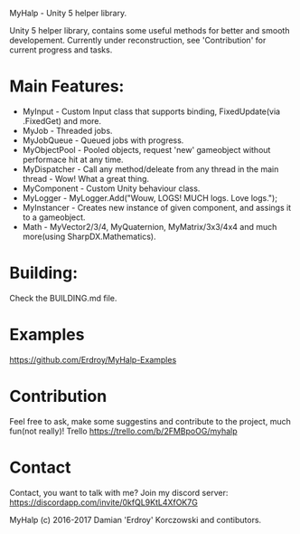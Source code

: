 MyHalp - Unity 5 helper library.

Unity 5 helper library, contains some useful methods for better and smooth developement.
Currently under reconstruction, see 'Contribution' for current progress and tasks.

# Main Features:
 - MyInput - Custom Input class that supports binding, FixedUpdate(via .FixedGet) and more.
 - MyJob - Threaded jobs.
 - MyJobQueue - Queued jobs with progress.
 - MyObjectPool - Pooled objects, request 'new' gameobject without performace hit at any time.
 - MyDispatcher - Call any method/deleate from any thread in the main thread - Wow! What a great thing.
 - MyComponent - Custom Unity behaviour class.
 - MyLogger - MyLogger.Add("Wouw, LOGS! MUCH logs. Love logs.");
 - MyInstancer - Creates new instance of given component, and assings it to a gameobject.
 - Math - MyVector2/3/4, MyQuaternion, MyMatrix/3x3/4x4 and much more(using SharpDX.Mathematics).

# Building:
Check the BUILDING.md file.

# Examples
https://github.com/Erdroy/MyHalp-Examples

# Contribution
Feel free to ask, make some suggestins and contribute to the project, much fun(not really)!
Trello https://trello.com/b/2FMBpoOG/myhalp

# Contact
Contact, you want to talk with me? Join my discord server:
https://discordapp.com/invite/0kfQL9KtL4XfOK7G

MyHalp (c) 2016-2017 Damian 'Erdroy' Korczowski and contibutors.

